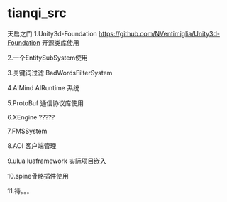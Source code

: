 # tianqi_src
天启之门
1.Unity3d-Foundation https://github.com/NVentimiglia/Unity3d-Foundation  开源类库使用

2.一个EntitySubSystem使用

3.关键词过滤 BadWordsFilterSystem

4.AIMind AIRuntime 系统

5.ProtoBuf 通信协议库使用

6.XEngine ?????

7.FMSSystem

8.AOI 客户端管理

9.ulua luaframework 实际项目嵌入

10.spine骨骼插件使用

11.待。。。

